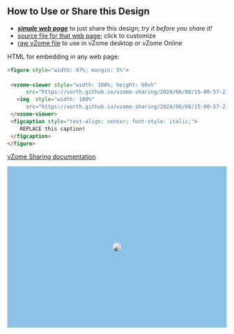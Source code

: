 
## How to Use or Share this Design

 - [***simple web page***](<https://vorth.github.io/vzome-sharing/2024/06/08/15-00-57-216Z-unewrwer234/>) to just share this design; *try it before you share it!*
 - [source file for that web page](<https://github.com/vorth/vzome-sharing/edit/main/2024/06/08/15-00-57-216Z-unewrwer234/index.md>); click to customize
 - [raw vZome file](<https://raw.githubusercontent.com/vorth/vzome-sharing/main/2024/06/08/15-00-57-216Z-unewrwer234/unewrwer234.vZome>) to use in vZome desktop or vZome Online
 
 HTML for embedding in any web page:
 ```html
<figure style="width: 87%; margin: 5%">
  
  <vzome-viewer style="width: 100%; height: 60vh" 
       src="https://vorth.github.io/vzome-sharing/2024/06/08/15-00-57-216Z-unewrwer234/unewrwer234.vZome" >
    <img  style="width: 100%"
       src="https://vorth.github.io/vzome-sharing/2024/06/08/15-00-57-216Z-unewrwer234/unewrwer234.png" >
  </vzome-viewer>
  <figcaption style="text-align: center; font-style: italic;">
     REPLACE this caption!
  </figcaption>
</figure>

 ```

[vZome Sharing documentation](https://vzome.github.io/vzome/sharing.html#how-it-works)

![Image](<unewrwer234.png>)

